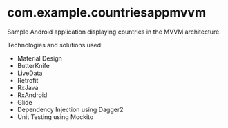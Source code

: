 # com.example.countriesappmvvm

Sample Android application displaying countries in the MVVM architecture.

Technologies and solutions used:

- Material Design
- ButterKnife
- LiveData
- Retrofit
- RxJava
- RxAndroid
- Glide
- Dependency Injection using Dagger2
- Unit Testing using Mockito
